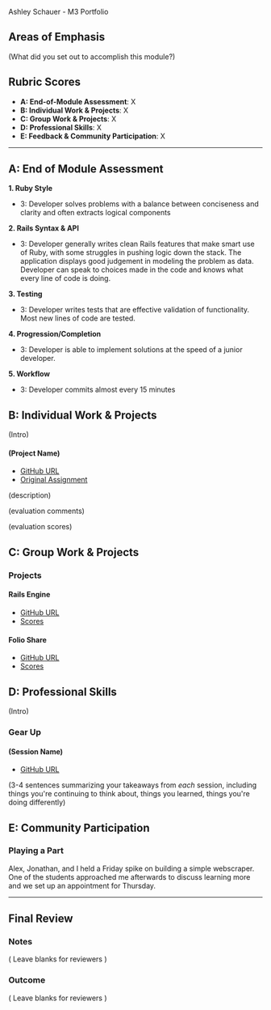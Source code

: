 Ashley Schauer - M3 Portfolio

## Areas of Emphasis

(What did you set out to accomplish this module?)

## Rubric Scores

* **A: End-of-Module Assessment**: X
* **B: Individual Work & Projects**: X
* **C: Group Work & Projects**: X
* **D: Professional Skills**: X
* **E: Feedback & Community Participation**: X

-----------------------

## A: End of Module Assessment


**1. Ruby Style**
* 3: Developer solves problems with a balance between conciseness and clarity and often extracts logical components

**2. Rails Syntax & API**
* 3: Developer generally writes clean Rails features that make smart use of Ruby, with some struggles in pushing logic down the stack. The application displays good judgement in modeling the problem as data. Developer can speak to choices made in the code and knows what every line of code is doing.

**3. Testing**
* 3: Developer writes tests that are effective validation of functionality. Most new lines of code are tested.

**4. Progression/Completion**
* 3: Developer is able to implement solutions at the speed of a junior developer.

**5. Workflow**
* 3: Developer commits almost every 15 minutes


## B: Individual Work & Projects

(Intro)

#### (Project Name)

* [GitHub URL]()
* [Original Assignment]()

(description)

(evaluation comments)

(evaluation scores)

## C: Group Work & Projects

### Projects

#### Rails Engine

* [GitHub URL](https://github.com/AELSchauer/turing-rails_engine_api)
* [Scores](https://github.com/turingschool/ruby-submissions/blob/master/1611-b/3module/rails_engine/alex_ashley.md)

#### Folio Share

* [GitHub URL](https://github.com/cmacaulay/folio-share)
* [Scores](https://github.com/turingschool/ruby-submissions/blob/master/1611-b/3module/cloney_island/dropbox.md)

## D: Professional Skills
(Intro)

### Gear Up
#### (Session Name)

* [GitHub URL]()

(3-4 sentences summarizing your takeaways from _each_ session, including things you're continuing to think about, things you learned, things you're doing differently)

## E: Community Participation

### Playing a Part

Alex, Jonathan, and I held a Friday spike on building a simple webscraper. One of the students approached me afterwards to discuss learning more and we set up an appointment for Thursday.

------------------

## Final Review

### Notes

( Leave blanks for reviewers )

### Outcome

( Leave blanks for reviewers )

